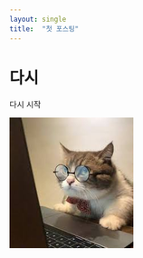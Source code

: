 ```yaml
---
layout: single
title:  "첫 포스팅"
---
```


# 다시 
다시 시작

![KakaoTalk_20220119_153000072](../images/2022-01-19-first/KakaoTalk_20220119_153000072.png)
